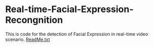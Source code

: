 # Real-time-Facial-Expression-Recongnition
This is code for the detection of Facial Expression in real-time video scenario.
[ReadMe.txt](https://github.com/FahadMehmood123/Real-time-Facial-Expression-Recongnition/files/8799980/ReadMe.txt)
